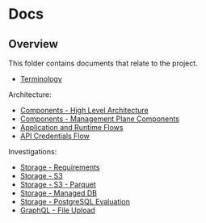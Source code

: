 # Docs

## Overview

This folder contains documents that relate to the project.

- [Terminology](./terminology.md)

Architecture:
-   [Components - High Level Architecture](./architecture/high-level-components.md)
-   [Components - Management Plane Components](./architecture/mp-components.md)
-   [Application and Runtime Flows](./architecture/app-runtime-flows.md)
-   [API Credentials Flow](./architecture/api-credentials-flows.md)

Investigations:
-   [Storage - Requirements](./investigations/storage/requirements.md)
-   [Storage - S3](./investigations/storage/s3/README.md)
-   [Storage - S3 - Parquet](./investigations/storage/s3/parquet.md)
-   [Storage - Managed DB](./investigations/storage/managed-db/managed-dbs.md)
-   [Storage - PostgreSQL Evaluation](./investigations/storage/postgres/postgres.md)
-   [GraphQL - File Upload](./investigations/graphql-file-upload/file-upload-with-graphql.md)
